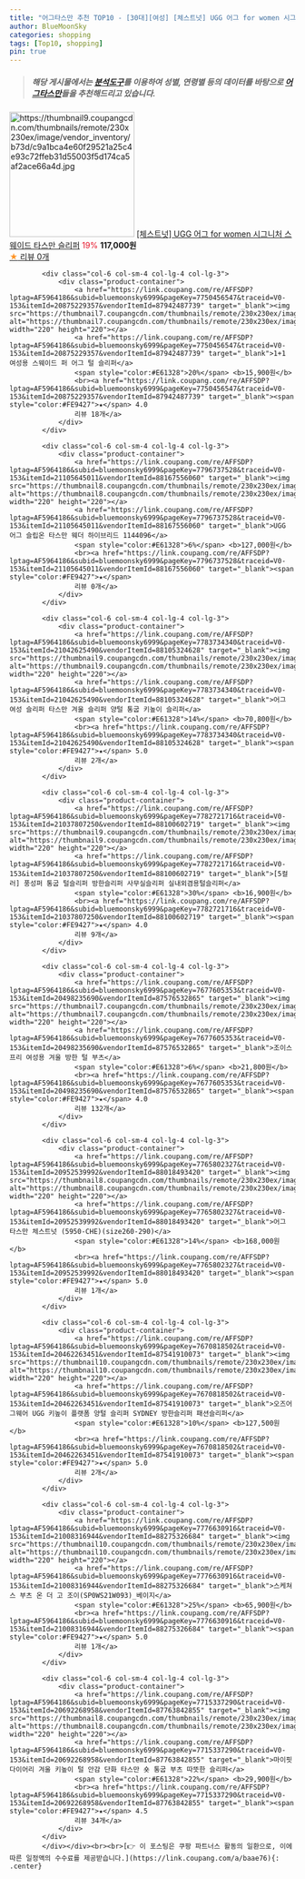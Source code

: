 ```yaml
---
title: "어그타스만 추천 TOP10 - [30대][여성] [체스트넛] UGG 어그 for women 시그니처 스웨이드 타스만 슬리퍼"
author: BlueMoonSky
categories: shopping
tags: [Top10, shopping]
pin: true
---
```


> ##### 해당 게시물에서는 [**분석도구**](https://itemscout.io/)를 이용하여 **성별**, **연령별** 등의 데이터를 바탕으로 [**어그타스만**](https://link.coupang.com/a/baae76)들을 추천해드리고 있습니다.
<div class="container"><div class="row">
            <div class="col-6 col-sm-4 col-lg-4 col-lg-3">
                <div class="product-container">
                    <a href="https://link.coupang.com/re/AFFSDP?lptag=AF5964186&subid=bluemoonsky6999&pageKey=7786569602&traceid=V0-153&itemId=21056278409&vendorItemId=88348988876" target="_blank"><img src="https://thumbnail9.coupangcdn.com/thumbnails/remote/230x230ex/image/vendor_inventory/b73d/c9a1bca4e60f29521a25c4e93c72ffeb31d55003f5d174ca5af2ace66a4d.jpg" alt="https://thumbnail9.coupangcdn.com/thumbnails/remote/230x230ex/image/vendor_inventory/b73d/c9a1bca4e60f29521a25c4e93c72ffeb31d55003f5d174ca5af2ace66a4d.jpg" width="220" height="220"></a>
                    <a href="https://link.coupang.com/re/AFFSDP?lptag=AF5964186&subid=bluemoonsky6999&pageKey=7786569602&traceid=V0-153&itemId=21056278409&vendorItemId=88348988876" target="_blank">[체스트넛] UGG 어그 for women 시그니처 스웨이드 타스만 슬리퍼</a>
                    <span style="color:#E61328">19%</span> <b>117,000원</b>
                    <br><a href="https://link.coupang.com/re/AFFSDP?lptag=AF5964186&subid=bluemoonsky6999&pageKey=7786569602&traceid=V0-153&itemId=21056278409&vendorItemId=88348988876" target="_blank"><span style="color:#FE9427">★</span> 
                    리뷰 0개</a>
                </div>
            </div>
            
            <div class="col-6 col-sm-4 col-lg-4 col-lg-3">
                <div class="product-container">
                    <a href="https://link.coupang.com/re/AFFSDP?lptag=AF5964186&subid=bluemoonsky6999&pageKey=7750456547&traceid=V0-153&itemId=20875229357&vendorItemId=87942487739" target="_blank"><img src="https://thumbnail7.coupangcdn.com/thumbnails/remote/230x230ex/image/vendor_inventory/ddac/067e41df9df5b8a8291b28370122fd48be8236cd5eb8ce5e1c63f284e853.jpg" alt="https://thumbnail7.coupangcdn.com/thumbnails/remote/230x230ex/image/vendor_inventory/ddac/067e41df9df5b8a8291b28370122fd48be8236cd5eb8ce5e1c63f284e853.jpg" width="220" height="220"></a>
                    <a href="https://link.coupang.com/re/AFFSDP?lptag=AF5964186&subid=bluemoonsky6999&pageKey=7750456547&traceid=V0-153&itemId=20875229357&vendorItemId=87942487739" target="_blank">1+1 여성용 스웨이드 퍼 어그 털 슬리퍼</a>
                    <span style="color:#E61328">20%</span> <b>15,900원</b>
                    <br><a href="https://link.coupang.com/re/AFFSDP?lptag=AF5964186&subid=bluemoonsky6999&pageKey=7750456547&traceid=V0-153&itemId=20875229357&vendorItemId=87942487739" target="_blank"><span style="color:#FE9427">★</span> 4.0
                    리뷰 18개</a>
                </div>
            </div>
            
            <div class="col-6 col-sm-4 col-lg-4 col-lg-3">
                <div class="product-container">
                    <a href="https://link.coupang.com/re/AFFSDP?lptag=AF5964186&subid=bluemoonsky6999&pageKey=7796737528&traceid=V0-153&itemId=21105645011&vendorItemId=88167556060" target="_blank"><img src="https://thumbnail8.coupangcdn.com/thumbnails/remote/230x230ex/image/vendor_inventory/e9ff/a9f08c167f9961dd7675f5b534c40ef3c16d219db4d4b9a4034c0ece16cd.png" alt="https://thumbnail8.coupangcdn.com/thumbnails/remote/230x230ex/image/vendor_inventory/e9ff/a9f08c167f9961dd7675f5b534c40ef3c16d219db4d4b9a4034c0ece16cd.png" width="220" height="220"></a>
                    <a href="https://link.coupang.com/re/AFFSDP?lptag=AF5964186&subid=bluemoonsky6999&pageKey=7796737528&traceid=V0-153&itemId=21105645011&vendorItemId=88167556060" target="_blank">UGG 어그 슬립온 타스만 웨더 하이브리드 1144096</a>
                    <span style="color:#E61328">6%</span> <b>127,000원</b>
                    <br><a href="https://link.coupang.com/re/AFFSDP?lptag=AF5964186&subid=bluemoonsky6999&pageKey=7796737528&traceid=V0-153&itemId=21105645011&vendorItemId=88167556060" target="_blank"><span style="color:#FE9427">★</span> 
                    리뷰 0개</a>
                </div>
            </div>
            
            <div class="col-6 col-sm-4 col-lg-4 col-lg-3">
                <div class="product-container">
                    <a href="https://link.coupang.com/re/AFFSDP?lptag=AF5964186&subid=bluemoonsky6999&pageKey=7783734340&traceid=V0-153&itemId=21042625490&vendorItemId=88105324628" target="_blank"><img src="https://thumbnail9.coupangcdn.com/thumbnails/remote/230x230ex/image/vendor_inventory/4fff/90cecacafa9d4cf39b09b10c0da724c1e28a36119c70597c0e53b09ef47b.png" alt="https://thumbnail9.coupangcdn.com/thumbnails/remote/230x230ex/image/vendor_inventory/4fff/90cecacafa9d4cf39b09b10c0da724c1e28a36119c70597c0e53b09ef47b.png" width="220" height="220"></a>
                    <a href="https://link.coupang.com/re/AFFSDP?lptag=AF5964186&subid=bluemoonsky6999&pageKey=7783734340&traceid=V0-153&itemId=21042625490&vendorItemId=88105324628" target="_blank">어그 여성 슬리퍼 타스만 겨울 슬리퍼 양털 통굽 키높이 슬리퍼</a>
                    <span style="color:#E61328">14%</span> <b>70,800원</b>
                    <br><a href="https://link.coupang.com/re/AFFSDP?lptag=AF5964186&subid=bluemoonsky6999&pageKey=7783734340&traceid=V0-153&itemId=21042625490&vendorItemId=88105324628" target="_blank"><span style="color:#FE9427">★</span> 5.0
                    리뷰 2개</a>
                </div>
            </div>
            
            <div class="col-6 col-sm-4 col-lg-4 col-lg-3">
                <div class="product-container">
                    <a href="https://link.coupang.com/re/AFFSDP?lptag=AF5964186&subid=bluemoonsky6999&pageKey=7782721716&traceid=V0-153&itemId=21037807250&vendorItemId=88100602719" target="_blank"><img src="https://thumbnail9.coupangcdn.com/thumbnails/remote/230x230ex/image/vendor_inventory/3d95/3a11367e7a477d62539038ec05acf585b5c1a661da944461a978a1f2e5b7.png" alt="https://thumbnail9.coupangcdn.com/thumbnails/remote/230x230ex/image/vendor_inventory/3d95/3a11367e7a477d62539038ec05acf585b5c1a661da944461a978a1f2e5b7.png" width="220" height="220"></a>
                    <a href="https://link.coupang.com/re/AFFSDP?lptag=AF5964186&subid=bluemoonsky6999&pageKey=7782721716&traceid=V0-153&itemId=21037807250&vendorItemId=88100602719" target="_blank">[5컬러] 풍성퍼 통굽 털슬리퍼 방한슬리퍼 사무실슬리퍼 실내외겸용털슬리퍼</a>
                    <span style="color:#E61328">30%</span> <b>16,900원</b>
                    <br><a href="https://link.coupang.com/re/AFFSDP?lptag=AF5964186&subid=bluemoonsky6999&pageKey=7782721716&traceid=V0-153&itemId=21037807250&vendorItemId=88100602719" target="_blank"><span style="color:#FE9427">★</span> 4.0
                    리뷰 9개</a>
                </div>
            </div>
            
            <div class="col-6 col-sm-4 col-lg-4 col-lg-3">
                <div class="product-container">
                    <a href="https://link.coupang.com/re/AFFSDP?lptag=AF5964186&subid=bluemoonsky6999&pageKey=7677605353&traceid=V0-153&itemId=20498235690&vendorItemId=87576532865" target="_blank"><img src="https://thumbnail7.coupangcdn.com/thumbnails/remote/230x230ex/image/vendor_inventory/d196/6e0f25af8cd1c756efdc4ebccb315beeb256fd7f23e22d3adb4595e3d129.jpg" alt="https://thumbnail7.coupangcdn.com/thumbnails/remote/230x230ex/image/vendor_inventory/d196/6e0f25af8cd1c756efdc4ebccb315beeb256fd7f23e22d3adb4595e3d129.jpg" width="220" height="220"></a>
                    <a href="https://link.coupang.com/re/AFFSDP?lptag=AF5964186&subid=bluemoonsky6999&pageKey=7677605353&traceid=V0-153&itemId=20498235690&vendorItemId=87576532865" target="_blank">조이스프리 여성용 겨울 방한 털 부츠</a>
                    <span style="color:#E61328">6%</span> <b>21,800원</b>
                    <br><a href="https://link.coupang.com/re/AFFSDP?lptag=AF5964186&subid=bluemoonsky6999&pageKey=7677605353&traceid=V0-153&itemId=20498235690&vendorItemId=87576532865" target="_blank"><span style="color:#FE9427">★</span> 4.0
                    리뷰 132개</a>
                </div>
            </div>
            
            <div class="col-6 col-sm-4 col-lg-4 col-lg-3">
                <div class="product-container">
                    <a href="https://link.coupang.com/re/AFFSDP?lptag=AF5964186&subid=bluemoonsky6999&pageKey=7765802327&traceid=V0-153&itemId=20952539992&vendorItemId=88018493420" target="_blank"><img src="https://thumbnail8.coupangcdn.com/thumbnails/remote/230x230ex/image/vendor_inventory/ba16/fc859b4786478ebded1fece7cfd2e6191d477db478f333d4694f1360f3f5.jpg" alt="https://thumbnail8.coupangcdn.com/thumbnails/remote/230x230ex/image/vendor_inventory/ba16/fc859b4786478ebded1fece7cfd2e6191d477db478f333d4694f1360f3f5.jpg" width="220" height="220"></a>
                    <a href="https://link.coupang.com/re/AFFSDP?lptag=AF5964186&subid=bluemoonsky6999&pageKey=7765802327&traceid=V0-153&itemId=20952539992&vendorItemId=88018493420" target="_blank">어그 타스만 체스트넛 (5950-CHE)(size260-290)</a>
                    <span style="color:#E61328">14%</span> <b>168,000원</b>
                    <br><a href="https://link.coupang.com/re/AFFSDP?lptag=AF5964186&subid=bluemoonsky6999&pageKey=7765802327&traceid=V0-153&itemId=20952539992&vendorItemId=88018493420" target="_blank"><span style="color:#FE9427">★</span> 5.0
                    리뷰 1개</a>
                </div>
            </div>
            
            <div class="col-6 col-sm-4 col-lg-4 col-lg-3">
                <div class="product-container">
                    <a href="https://link.coupang.com/re/AFFSDP?lptag=AF5964186&subid=bluemoonsky6999&pageKey=7670818502&traceid=V0-153&itemId=20462263451&vendorItemId=87541910073" target="_blank"><img src="https://thumbnail10.coupangcdn.com/thumbnails/remote/230x230ex/image/vendor_inventory/b708/e4674bde40d194fe3c5620ad5434063bceb864c1bb8e2a192770f912a50a.jpg" alt="https://thumbnail10.coupangcdn.com/thumbnails/remote/230x230ex/image/vendor_inventory/b708/e4674bde40d194fe3c5620ad5434063bceb864c1bb8e2a192770f912a50a.jpg" width="220" height="220"></a>
                    <a href="https://link.coupang.com/re/AFFSDP?lptag=AF5964186&subid=bluemoonsky6999&pageKey=7670818502&traceid=V0-153&itemId=20462263451&vendorItemId=87541910073" target="_blank">오즈어그웨어 UGG 키높이 플랫폼 양털 슬리퍼 SYDNEY 방한슬리퍼 패션슬리퍼</a>
                    <span style="color:#E61328">10%</span> <b>127,500원</b>
                    <br><a href="https://link.coupang.com/re/AFFSDP?lptag=AF5964186&subid=bluemoonsky6999&pageKey=7670818502&traceid=V0-153&itemId=20462263451&vendorItemId=87541910073" target="_blank"><span style="color:#FE9427">★</span> 5.0
                    리뷰 2개</a>
                </div>
            </div>
            
            <div class="col-6 col-sm-4 col-lg-4 col-lg-3">
                <div class="product-container">
                    <a href="https://link.coupang.com/re/AFFSDP?lptag=AF5964186&subid=bluemoonsky6999&pageKey=7776630916&traceid=V0-153&itemId=21008316944&vendorItemId=88275326684" target="_blank"><img src="https://thumbnail10.coupangcdn.com/thumbnails/remote/230x230ex/image/vendor_inventory/ff23/0cb216ddee75b6b2f1e323cec71b0c73b66120b099ed47f0c24cbf9d4eb1.jpg" alt="https://thumbnail10.coupangcdn.com/thumbnails/remote/230x230ex/image/vendor_inventory/ff23/0cb216ddee75b6b2f1e323cec71b0c73b66120b099ed47f0c24cbf9d4eb1.jpg" width="220" height="220"></a>
                    <a href="https://link.coupang.com/re/AFFSDP?lptag=AF5964186&subid=bluemoonsky6999&pageKey=7776630916&traceid=V0-153&itemId=21008316944&vendorItemId=88275326684" target="_blank">스케쳐스 부츠 온 더 고 조이(SP0WS21W093)_베이지</a>
                    <span style="color:#E61328">25%</span> <b>65,900원</b>
                    <br><a href="https://link.coupang.com/re/AFFSDP?lptag=AF5964186&subid=bluemoonsky6999&pageKey=7776630916&traceid=V0-153&itemId=21008316944&vendorItemId=88275326684" target="_blank"><span style="color:#FE9427">★</span> 5.0
                    리뷰 1개</a>
                </div>
            </div>
            
            <div class="col-6 col-sm-4 col-lg-4 col-lg-3">
                <div class="product-container">
                    <a href="https://link.coupang.com/re/AFFSDP?lptag=AF5964186&subid=bluemoonsky6999&pageKey=7715337290&traceid=V0-153&itemId=20692268958&vendorItemId=87763842855" target="_blank"><img src="https://thumbnail8.coupangcdn.com/thumbnails/remote/230x230ex/image/vendor_inventory/9fb9/bc78846c5139ab31388e5b8dd33a77377389f27735a986c904e8d643ec1d.jpg" alt="https://thumbnail8.coupangcdn.com/thumbnails/remote/230x230ex/image/vendor_inventory/9fb9/bc78846c5139ab31388e5b8dd33a77377389f27735a986c904e8d643ec1d.jpg" width="220" height="220"></a>
                    <a href="https://link.coupang.com/re/AFFSDP?lptag=AF5964186&subid=bluemoonsky6999&pageKey=7715337290&traceid=V0-153&itemId=20692268958&vendorItemId=87763842855" target="_blank">마이핏다이어리 겨울 키높이 털 안감 단화 타스만 숏 통굽 부츠 따뜻한 슬리퍼</a>
                    <span style="color:#E61328">22%</span> <b>29,900원</b>
                    <br><a href="https://link.coupang.com/re/AFFSDP?lptag=AF5964186&subid=bluemoonsky6999&pageKey=7715337290&traceid=V0-153&itemId=20692268958&vendorItemId=87763842855" target="_blank"><span style="color:#FE9427">★</span> 4.5
                    리뷰 34개</a>
                </div>
            </div>
            </div></div><br><br>[👉 이 포스팅은 쿠팡 파트너스 활동의 일환으로, 이에 따른 일정액의 수수료를 제공받습니다.](https://link.coupang.com/a/baae76){: .center}